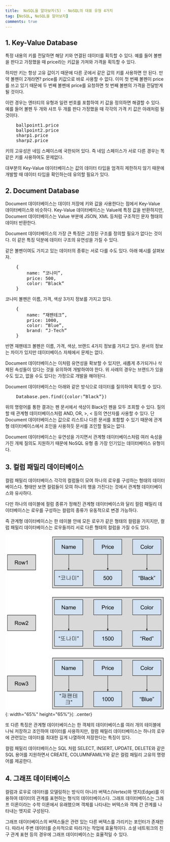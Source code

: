 ```yaml
---
title:  NoSQL을 알아보자(5) - NoSQL의 대표 유형 4가지
tag: [NoSQL, NoSQL을 알아보자]
comments: true
---
```


## 1. Key-Value Database
특정 내용의 키를 전달하면 해당 키와 연결된 데이터를 획득할 수 있다. 예를 들어 볼펜을 판다고 가정했을 때 price라는 키값을 가져와 가격을 획득할 수 있다.

하지만 키는 항상 고유 값이기 때문에 다른 곳에서 같은 값의 키를 사용하면 안 된다. 만약 볼펜이 2개라면? price를 키값으로 바로 사용할 수 없다. 이미 첫 번째 볼펜이 price를 쓰고 있기 때문에 두 번째 볼펜에 price를 요청하면 첫 번째 볼펜의 가격을 전달받게 될 것이다.

이런 경우는 엔터티의 유형과 일련 번호를 포함하여 키 값을 정의하면 해결할 수 있다. 예를 들어 볼펜 두 개와 샤프 두 개를 판다 가정했을 때 각각의 가격 키 값은 아래처럼 될 것이다.
<pre>
    ballpoint1.price
    ballpoint2.price
    sharp1.price
    sharp2.price
</pre>

키의 고유성은 네임 스페이스에 국한되어 있다. 즉 네임 스페이스가 서로 다른 경우는 똑같은 키를 사용하여도 문제없다.

대부분의 Key-Value 데이터베이스는 값의 데이터 타입을 엄격히 제한하지 않기 때문에 개발할 때 데이터 타입을 확인하는데 유의할 필요가 있다.


## 2. Document Database
Document 데이터베이스는 데이터 저장에 키와 값을 사용한다는 점에서 Key-Value 데이터베이스와 비슷하다. Key-Value 데이터베이스는 Value에 특정 값을 반환하지만, Document 데이터베이스는 Value 부분에 JSON, XML 등처럼 구조적인 문자 형태의 데이터 반환한다.

Document 데이터베이스의 가장 큰 특징은 고정된 구조를 정의할 필요가 없다는 것이다. 이 같은 특징 덕분에 데이터 구조의 유연성을 가질 수 있다.

같은 볼펜이여도 가지고 있는 데이터의 종류는 서로 다를 수도 있다. 아래 예시를 살펴보자.

<pre>
    {
        name: “코나미”,  
        price: 500,  
        color: “Black”  
    }
</pre>

코나미 볼펜은 이름, 가격, 색상 3가지 정보를 가지고 있다.

<pre>
    {  
        name: “재팬테크”,  
        price: 1000,  
        color: “Blue”,  
        brand: “J-Tech”  
    }
</pre>

반면 재팬테크 볼펜은 이름, 가격, 색상, 브랜드 4가지 정보를 가지고 있다. 문서의 정보는 차이가 있지만 데이터베이스 자체에서 문제는 없다.

Document 데이터베이스는 이처럼 유연성을 확보할 수 있지만, 새롭게 추가되거나 삭제된 속성들이 있다는 것을 유의하여 개발하여야 한다. 위 사례의 경우는 브랜드가 있을 수도 있고, 없을 수도 있다는 가정으로 개발을 해야된다.

Document 데이터베이스는 아래와 같은 방식으로 데이터를 질의하여 획득할 수 있다.

<pre>
    Database.pen.find({color:”Black”})
</pre>

위의 명령어를 통한 결과는 펜 문서에서 색상이 Black인 펜을 모두 조회할 수 있다. 질의할 때 관계형 데이터베이스처럼 AND, OR, >, < 등의 연산자를 사용할 수 있다. 단 Document 데이터베이스는 값으로 리스트나 다른 문서를 포함할 수 있기 때문에 관계형 데이터베이스에서 조인을 사용하듯 문서를 조인할 필요는 없다. 

Document 데이터베이스는 유연성을 가지면서 관계형 데이터베이스처럼 여러 속성을 가진 개체 질의도 지원하기 때문에 NoSQL 유형 중 가장 인기있는 데이터베이스 유형이다.


## 3. 컬럼 패밀리 데이터베이스
컬럼 패밀리 데이터베이스 각각의 컬럼들이 모여 하나의 로우를 구성하는 형태의 데이터베이스다. 형태만 보면 컬럼들이 모여 하나의 행을 가진다는 것에서 관계형 데이터베이스와 유사하다. 

다만 하나의 테이블에 컬럼 종류가 정해진 관계형 데이터베이스와 달리 컬럼 패밀리 데이터베이스는 로우를 구성하는 컬럼의 종류가 유동적으로 변경 가능하다.

즉 관계형 데이터베이스는 한 테이블 안에 모든 로우가 같은 형태의 컬럼을 가지지만, 컬럼 패밀리 데이터베이스는 로우들끼리 서로 다른 형태의 컬럼을 가질 수도 있다.

![Atomicity Example1](https://raw.githubusercontent.com/huved/huved.github.io/master/assets/images/nosql/img_coulmn_family.png){: width="65%" height="65%"}{: .center}


또 다른 특징은 관계형 데이터베이스는 한 객체의 데이터베이스를 여러 개의 테이블에 나눠 저장하고 조인하여 데이터를 사용하지만, 컬럼 패밀리 데이터베이스는 하나의 로우에 관련있는 데이터를 최대한 길게 나열하여 저장한다는 특징이 있다.

컬럼 패밀리 데이터베이스는 SQL 처럼 SELECT, INSERT, UPDATE, DELETE와 같은 SQL 용어를 지원하면서 CREATE, COLUMNFAMILY와 같은 컬럼 패밀리 고유의 명령어를 제공한다.


## 4. 그래프 데이터베이스
컬럼과 로우로 데이터를 모델링하는 방식이 아니라 버텍스(Vertex)와 엣지(Edge)를 이용하여 데이터의 관계를 표현하는 형식의 데이터베이스다. 그래프 데이터베이스는 그래프 이론이라는 수학 이론에서 유래했으며 객체를 나타내는 버텍스와 객체 간 관계를 나타내는 엣지로 구성된다. 

그래프 데이터베이스의 버텍스들은 관련 있는 다른 버텍스를 가리키는 포인터가 존재한다. 따라서 주변 데이터를 순차적으로 따라가는 작업에 효율적이다. 소셜 네트워크의 친구 관계 표현 등의 경우에 그래프 데이터베이스는 효율적일 수 있다.


